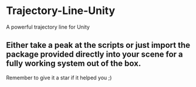 # Trajectory-Line-Unity
A powerful trajectory line for Unity

## Either take a peak at the scripts or just import the package provided directly into your scene for a fully working system out of the box.

Remember to give it a star if it helped you ;)